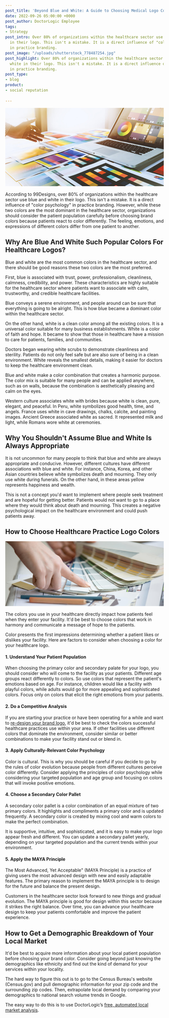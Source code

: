 ```yaml
---
post_title: 'Beyond Blue and White: A Guide to Choosing Medical Logo Colors'
date: 2022-09-26 05:00:00 +0000
post_author: DoctorLogic Employee
tags:
- Strategy
post_intro: Over 80% of organizations within the healthcare sector use blue and white
  in their logo. This isn't a mistake. It is a direct influence of "color psychology"
  in practice branding.
post_image: "/uploads/shutterstock_778487254.jpg"
post_highlight: Over 80% of organizations within the healthcare sector use blue and
  white in their logo. This isn't a mistake. It is a direct influence of "color psychology"
  in practice branding.
post_type:
- blog
product:
- social reputation

---
```

![](/uploads/shutterstock_1017155545.jpg)

According to 99Designs, over 80% of organizations within the healthcare sector use blue and white in their logo. This isn't a mistake. It is a direct influence of "color psychology" in practice branding. However, while these two colors are the most dominant in the healthcare sector, organizations should consider the patient population carefully before choosing brand colors because patients react to color differently. The feeling, emotions, and expressions of different colors differ from one patient to another.

## **Why Are Blue And White Such Popular Colors For Healthcare Logos?**

Blue and white are the most common colors in the healthcare sector, and there should be good reasons these two colors are the most preferred.

First, blue is associated with trust, power, professionalism, cleanliness, calmness, credibility, and power. These characteristics are highly suitable for the healthcare sector where patients want to associate with calm, trustworthy, and credible healthcare facilities.

Blue conveys a serene environment, and people around can be sure that everything is going to be alright. This is how blue became a dominant color within the healthcare sector.

On the other hand, white is a clean color among all the existing colors. It is a universal color suitable for many business establishments. White is a color of faith and hope. It became to show that those in healthcare have a mission to care for patients, families, and communities.

Doctors began wearing white scrubs to demonstrate cleanliness and sterility. Patients do not only feel safe but are also sure of being in a clean environment. White reveals the smallest details, making it easier for doctors to keep the healthcare environment clean.

Blue and white make a color combination that creates a harmonic purpose. The color mix is suitable for many people and can be applied anywhere, such as on walls, because the combination is aesthetically pleasing and calm on the eyes.

Western culture associates white with brides because white is clean, pure, elegant, and peaceful. In Peru, white symbolizes good health, time, and angels. France uses white in cave drawings, chalks, calcite, and painting images. Ancient Greece associated white as sacred. It represented milk and light, while Romans wore white at ceremonies.

## **Why You Shouldn't Assume Blue and White Is Always Appropriate**

It is not uncommon for many people to think that blue and white are always appropriate and conducive. However, different cultures have different associations with blue and white. For instance, China, Korea, and other Asian countries believe white symbolizes death and mourning. They only use white during funerals. On the other hand, in these areas yellow represents happiness and wealth.

This is not a concept you'd want to implement where people seek treatment and are hopeful for getting better. Patients would not want to go to a place where they would think about death and mourning. This creates a negative psychological impact on the healthcare environment and could push patients away.

## **How to Choose Healthcare Practice Logo Colors**

![](/uploads/shutterstock_556166371.jpg)

The colors you use in your healthcare directly impact how patients feel when they enter your facility. It'd be best to choose colors that work in harmony and communicate a message of hope to the patients.

Color presents the first impressions determining whether a patient likes or dislikes your facility. Here are factors to consider when choosing a color for your healthcare logo.

#### **1. Understand Your Patient Population**

When choosing the primary color and secondary palate for your logo, you should consider who will come to the facility as your patients. Different age groups react differently to colors. So use colors that represent the patient's emotions based on age. For instance, children would like a facility with playful colors, while adults would go for more appealing and sophisticated colors. Focus only on colors that elicit the right emotions from your patients.

#### **2. Do a Competitive Analysis**

If you are starting your practice or have been operating for a while and want to [re-design your brand logo](https://doctorlogic.com/blog/8-essential-tips-for-designing-your-brand-logo), it'd be best to check the colors successful healthcare practices use within your area. If other facilities use different colors that dominate the environment, consider similar or better combinations to make your facility stand out or blend in.

#### **3. Apply Culturally-Relevant Color Psychology**

Color is cultural. This is why you should be careful if you decide to go by the rules of color evolution because people from different cultures perceive color differently. Consider applying the principles of color psychology while considering your targeted population and age group and focusing on colors that will invoke positive emotions.

#### **4. Choose a Secondary Color Pallet**

A secondary color pallet is a color combination of an equal mixture of two primary colors. It highlights and compliments a primary color and is updated frequently. A secondary color is created by mixing cool and warm colors to make the perfect combination.

It is supportive, intuitive, and sophisticated, and it is easy to make your logo appear fresh and different. You can update a secondary pallet yearly, depending on your targeted population and the current trends within your environment.

#### **5. Apply the MAYA Principle**

The Most Advanced, Yet Acceptable" (MAYA Principle) is a practice of giving users the most advanced design with new and easily adaptable features. The primary reason to implement the MAYA principle is to design for the future and balance the present design.

Customers in the healthcare sector look forward to new things and gradual evolution. The MAYA principle is good for design within this sector because it strikes the right balance. Over time, you can advance your healthcare design to keep your patients comfortable and improve the patient experience.

## **How to Get a Demographic Breakdown of Your Local Market**

It'd be best to acquire more information about your local patient population before choosing your brand color. Consider going beyond just knowing the demographics like ethnicity and find out the kind of demand for your services within your locality.

The hard way to figure this out is to go to the Census Bureau's website (Census.gov) and pull demographic information for your zip code and the surrounding zip codes. Then, extrapolate local demand by comparing your demographics to national search volume trends in Google.

The easy way to do this is to use DoctorLogic’s [free, automated local market analysis](https://doctorlogic.com/analysis).